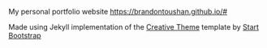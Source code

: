 My personal portfolio website https://brandontoushan.github.io/#

Made using Jekyll implementation of the [Creative Theme](http://startbootstrap.com/template-overviews/creative/) template by [Start Bootstrap](http://startbootstrap.com)
